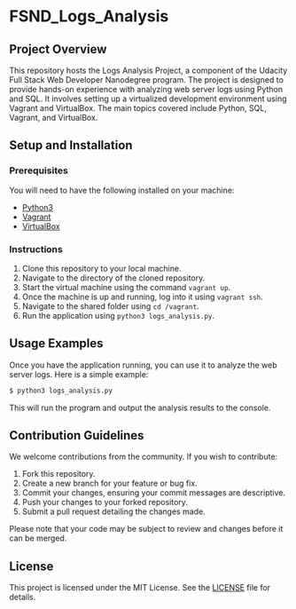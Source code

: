 # FSND_Logs_Analysis

## Project Overview

This repository hosts the Logs Analysis Project, a component of the Udacity Full Stack Web Developer Nanodegree program. The project is designed to provide hands-on experience with analyzing web server logs using Python and SQL. It involves setting up a virtualized development environment using Vagrant and VirtualBox. The main topics covered include Python, SQL, Vagrant, and VirtualBox.

## Setup and Installation

### Prerequisites

You will need to have the following installed on your machine:

- [Python3](https://www.python.org/downloads/)
- [Vagrant](https://www.vagrantup.com/downloads)
- [VirtualBox](https://www.virtualbox.org/wiki/Downloads)

### Instructions

1. Clone this repository to your local machine.
2. Navigate to the directory of the cloned repository.
3. Start the virtual machine using the command `vagrant up`.
4. Once the machine is up and running, log into it using `vagrant ssh`.
5. Navigate to the shared folder using `cd /vagrant`.
6. Run the application using `python3 logs_analysis.py`.

## Usage Examples

Once you have the application running, you can use it to analyze the web server logs. Here is a simple example:

```bash
$ python3 logs_analysis.py
```

This will run the program and output the analysis results to the console.

## Contribution Guidelines

We welcome contributions from the community. If you wish to contribute:

1. Fork this repository.
2. Create a new branch for your feature or bug fix.
3. Commit your changes, ensuring your commit messages are descriptive.
4. Push your changes to your forked repository.
5. Submit a pull request detailing the changes made.

Please note that your code may be subject to review and changes before it can be merged.

## License

This project is licensed under the MIT License. See the [LICENSE](LICENSE) file for details.